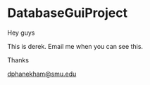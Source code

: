 DatabaseGuiProject
==================

Hey guys

This is derek. Email me when you can see this.

Thanks

dphanekham@smu.edu